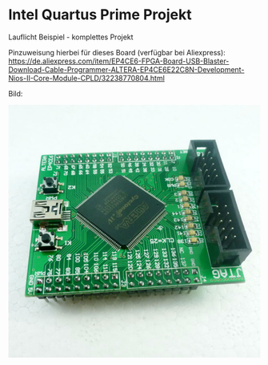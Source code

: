 # Intel Quartus Prime Projekt
Lauflicht Beispiel - komplettes Projekt 

Pinzuweisung hierbei für dieses Board (verfügbar bei Aliexpress): 
https://de.aliexpress.com/item/EP4CE6-FPGA-Board-USB-Blaster-Download-Cable-Programmer-ALTERA-EP4CE6E22C8N-Development-Nios-II-Core-Module-CPLD/32238770804.html

Bild:

![alt text](https://github.com/mongoq/FPGA_fuer_Anfaenger/blob/master/quartus_project/Cyclone-IV-FPGA-Bord-EP4CE6E22C8N-EP4CE6.jpg "FPGA Board")

